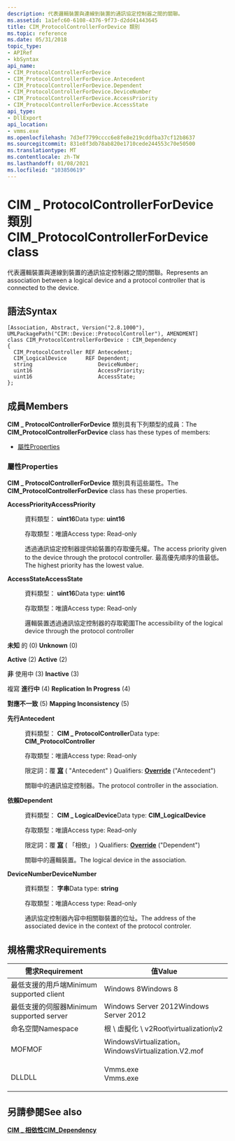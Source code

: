 ```yaml
---
description: 代表邏輯裝置與連線到裝置的通訊協定控制器之間的關聯。
ms.assetid: 1a1efc60-6108-4376-9f73-d2dd41443645
title: CIM_ProtocolControllerForDevice 類別
ms.topic: reference
ms.date: 05/31/2018
topic_type:
- APIRef
- kbSyntax
api_name:
- CIM_ProtocolControllerForDevice
- CIM_ProtocolControllerForDevice.Antecedent
- CIM_ProtocolControllerForDevice.Dependent
- CIM_ProtocolControllerForDevice.DeviceNumber
- CIM_ProtocolControllerForDevice.AccessPriority
- CIM_ProtocolControllerForDevice.AccessState
api_type:
- DllExport
api_location:
- vmms.exe
ms.openlocfilehash: 7d3ef7799cccc6e8fe8e219cddfba37cf12b8637
ms.sourcegitcommit: 831e8f3db78ab820e1710cede244553c70e50500
ms.translationtype: MT
ms.contentlocale: zh-TW
ms.lasthandoff: 01/08/2021
ms.locfileid: "103850619"
---
```

# <a name="cim_protocolcontrollerfordevice-class"></a><span data-ttu-id="0d3d5-103">CIM \_ ProtocolControllerForDevice 類別</span><span class="sxs-lookup"><span data-stu-id="0d3d5-103">CIM\_ProtocolControllerForDevice class</span></span>

<span data-ttu-id="0d3d5-104">代表邏輯裝置與連線到裝置的通訊協定控制器之間的關聯。</span><span class="sxs-lookup"><span data-stu-id="0d3d5-104">Represents an association between a logical device and a protocol controller that is connected to the device.</span></span>

## <a name="syntax"></a><span data-ttu-id="0d3d5-105">語法</span><span class="sxs-lookup"><span data-stu-id="0d3d5-105">Syntax</span></span>

``` syntax
[Association, Abstract, Version("2.8.1000"), UMLPackagePath("CIM::Device::ProtocolController"), AMENDMENT]
class CIM_ProtocolControllerForDevice : CIM_Dependency
{
  CIM_ProtocolController REF Antecedent;
  CIM_LogicalDevice      REF Dependent;
  string                     DeviceNumber;
  uint16                     AccessPriority;
  uint16                     AccessState;
};
```

## <a name="members"></a><span data-ttu-id="0d3d5-106">成員</span><span class="sxs-lookup"><span data-stu-id="0d3d5-106">Members</span></span>

<span data-ttu-id="0d3d5-107">**CIM \_ ProtocolControllerForDevice** 類別具有下列類型的成員：</span><span class="sxs-lookup"><span data-stu-id="0d3d5-107">The **CIM\_ProtocolControllerForDevice** class has these types of members:</span></span>

-   [<span data-ttu-id="0d3d5-108">屬性</span><span class="sxs-lookup"><span data-stu-id="0d3d5-108">Properties</span></span>](#properties)

### <a name="properties"></a><span data-ttu-id="0d3d5-109">屬性</span><span class="sxs-lookup"><span data-stu-id="0d3d5-109">Properties</span></span>

<span data-ttu-id="0d3d5-110">**CIM \_ ProtocolControllerForDevice** 類別具有這些屬性。</span><span class="sxs-lookup"><span data-stu-id="0d3d5-110">The **CIM\_ProtocolControllerForDevice** class has these properties.</span></span>

<dl> <dt>

<span data-ttu-id="0d3d5-111">**AccessPriority**</span><span class="sxs-lookup"><span data-stu-id="0d3d5-111">**AccessPriority**</span></span>
</dt> <dd> <dl> <dt>

<span data-ttu-id="0d3d5-112">資料類型： **uint16**</span><span class="sxs-lookup"><span data-stu-id="0d3d5-112">Data type: **uint16**</span></span>
</dt> <dt>

<span data-ttu-id="0d3d5-113">存取類型：唯讀</span><span class="sxs-lookup"><span data-stu-id="0d3d5-113">Access type: Read-only</span></span>
</dt> </dl>

<span data-ttu-id="0d3d5-114">透過通訊協定控制器提供給裝置的存取優先權。</span><span class="sxs-lookup"><span data-stu-id="0d3d5-114">The access priority given to the device through the protocol controller.</span></span> <span data-ttu-id="0d3d5-115">最高優先順序的值最低。</span><span class="sxs-lookup"><span data-stu-id="0d3d5-115">The highest priority has the lowest value.</span></span>

</dd> <dt>

<span data-ttu-id="0d3d5-116">**AccessState**</span><span class="sxs-lookup"><span data-stu-id="0d3d5-116">**AccessState**</span></span>
</dt> <dd> <dl> <dt>

<span data-ttu-id="0d3d5-117">資料類型： **uint16**</span><span class="sxs-lookup"><span data-stu-id="0d3d5-117">Data type: **uint16**</span></span>
</dt> <dt>

<span data-ttu-id="0d3d5-118">存取類型：唯讀</span><span class="sxs-lookup"><span data-stu-id="0d3d5-118">Access type: Read-only</span></span>
</dt> </dl>

<span data-ttu-id="0d3d5-119">邏輯裝置透過通訊協定控制器的存取範圍</span><span class="sxs-lookup"><span data-stu-id="0d3d5-119">The accessibility of the logical device through the protocol controller</span></span>

<dt>

<span id="Unknown"></span><span id="unknown"></span><span id="UNKNOWN"></span>

<span data-ttu-id="0d3d5-120">**未知** 的 (0) </span><span class="sxs-lookup"><span data-stu-id="0d3d5-120">**Unknown** (0)</span></span>


</dt> <dd></dd> <dt>

<span id="Active"></span><span id="active"></span><span id="ACTIVE"></span>

<span data-ttu-id="0d3d5-121">**Active** (2) </span><span class="sxs-lookup"><span data-stu-id="0d3d5-121">**Active** (2)</span></span>


</dt> <dd></dd> <dt>

<span id="Inactive"></span><span id="inactive"></span><span id="INACTIVE"></span>

<span data-ttu-id="0d3d5-122">**非** 使用中 (3) </span><span class="sxs-lookup"><span data-stu-id="0d3d5-122">**Inactive** (3)</span></span>


</dt> <dd></dd> <dt>

<span id="Replication_In_Progress"></span><span id="replication_in_progress"></span><span id="REPLICATION_IN_PROGRESS"></span>

<span data-ttu-id="0d3d5-123">複寫 **進行中** (4) </span><span class="sxs-lookup"><span data-stu-id="0d3d5-123">**Replication In Progress** (4)</span></span>


</dt> <dd></dd> <dt>

<span id="Mapping_Inconsistency"></span><span id="mapping_inconsistency"></span><span id="MAPPING_INCONSISTENCY"></span>

<span data-ttu-id="0d3d5-124">**對應不一致** (5) </span><span class="sxs-lookup"><span data-stu-id="0d3d5-124">**Mapping Inconsistency** (5)</span></span>


</dt> <dd></dd> </dl>

</dd> <dt>

<span data-ttu-id="0d3d5-125">**先行**</span><span class="sxs-lookup"><span data-stu-id="0d3d5-125">**Antecedent**</span></span>
</dt> <dd> <dl> <dt>

<span data-ttu-id="0d3d5-126">資料類型： **CIM \_ ProtocolController**</span><span class="sxs-lookup"><span data-stu-id="0d3d5-126">Data type: **CIM\_ProtocolController**</span></span>
</dt> <dt>

<span data-ttu-id="0d3d5-127">存取類型：唯讀</span><span class="sxs-lookup"><span data-stu-id="0d3d5-127">Access type: Read-only</span></span>
</dt> <dt>

<span data-ttu-id="0d3d5-128">限定詞：覆 [**寫**](/windows/desktop/WmiSdk/standard-qualifiers) ( "Antecedent" ) </span><span class="sxs-lookup"><span data-stu-id="0d3d5-128">Qualifiers: [**Override**](/windows/desktop/WmiSdk/standard-qualifiers) ("Antecedent")</span></span>
</dt> </dl>

<span data-ttu-id="0d3d5-129">關聯中的通訊協定控制器。</span><span class="sxs-lookup"><span data-stu-id="0d3d5-129">The protocol controller in the association.</span></span>

</dd> <dt>

<span data-ttu-id="0d3d5-130">**依賴**</span><span class="sxs-lookup"><span data-stu-id="0d3d5-130">**Dependent**</span></span>
</dt> <dd> <dl> <dt>

<span data-ttu-id="0d3d5-131">資料類型： **CIM \_ LogicalDevice**</span><span class="sxs-lookup"><span data-stu-id="0d3d5-131">Data type: **CIM\_LogicalDevice**</span></span>
</dt> <dt>

<span data-ttu-id="0d3d5-132">存取類型：唯讀</span><span class="sxs-lookup"><span data-stu-id="0d3d5-132">Access type: Read-only</span></span>
</dt> <dt>

<span data-ttu-id="0d3d5-133">限定詞：覆 [**寫**](/windows/desktop/WmiSdk/standard-qualifiers) ( 「相依」 ) </span><span class="sxs-lookup"><span data-stu-id="0d3d5-133">Qualifiers: [**Override**](/windows/desktop/WmiSdk/standard-qualifiers) ("Dependent")</span></span>
</dt> </dl>

<span data-ttu-id="0d3d5-134">關聯中的邏輯裝置。</span><span class="sxs-lookup"><span data-stu-id="0d3d5-134">The logical device in the association.</span></span>

</dd> <dt>

<span data-ttu-id="0d3d5-135">**DeviceNumber**</span><span class="sxs-lookup"><span data-stu-id="0d3d5-135">**DeviceNumber**</span></span>
</dt> <dd> <dl> <dt>

<span data-ttu-id="0d3d5-136">資料類型： **字串**</span><span class="sxs-lookup"><span data-stu-id="0d3d5-136">Data type: **string**</span></span>
</dt> <dt>

<span data-ttu-id="0d3d5-137">存取類型：唯讀</span><span class="sxs-lookup"><span data-stu-id="0d3d5-137">Access type: Read-only</span></span>
</dt> </dl>

<span data-ttu-id="0d3d5-138">通訊協定控制器內容中相關聯裝置的位址。</span><span class="sxs-lookup"><span data-stu-id="0d3d5-138">The address of the associated device in the context of the protocol controler.</span></span>

</dd> </dl>

## <a name="requirements"></a><span data-ttu-id="0d3d5-139">規格需求</span><span class="sxs-lookup"><span data-stu-id="0d3d5-139">Requirements</span></span>



| <span data-ttu-id="0d3d5-140">需求</span><span class="sxs-lookup"><span data-stu-id="0d3d5-140">Requirement</span></span> | <span data-ttu-id="0d3d5-141">值</span><span class="sxs-lookup"><span data-stu-id="0d3d5-141">Value</span></span> |
|-------------------------------------|---------------------------------------------------------------------------------------------------------|
| <span data-ttu-id="0d3d5-142">最低支援的用戶端</span><span class="sxs-lookup"><span data-stu-id="0d3d5-142">Minimum supported client</span></span><br/> | <span data-ttu-id="0d3d5-143">Windows 8</span><span class="sxs-lookup"><span data-stu-id="0d3d5-143">Windows 8</span></span><br/>                                                                                    |
| <span data-ttu-id="0d3d5-144">最低支援的伺服器</span><span class="sxs-lookup"><span data-stu-id="0d3d5-144">Minimum supported server</span></span><br/> | <span data-ttu-id="0d3d5-145">Windows Server 2012</span><span class="sxs-lookup"><span data-stu-id="0d3d5-145">Windows Server 2012</span></span><br/>                                                                          |
| <span data-ttu-id="0d3d5-146">命名空間</span><span class="sxs-lookup"><span data-stu-id="0d3d5-146">Namespace</span></span><br/>                | <span data-ttu-id="0d3d5-147">根 \\ 虛擬化 \\ v2</span><span class="sxs-lookup"><span data-stu-id="0d3d5-147">Root\\virtualization\\v2</span></span><br/>                                                                     |
| <span data-ttu-id="0d3d5-148">MOF</span><span class="sxs-lookup"><span data-stu-id="0d3d5-148">MOF</span></span><br/>                      | <dl> <span data-ttu-id="0d3d5-149"><dt>WindowsVirtualization。</dt></span><span class="sxs-lookup"><span data-stu-id="0d3d5-149"><dt>WindowsVirtualization.V2.mof</dt></span></span> </dl> |
| <span data-ttu-id="0d3d5-150">DLL</span><span class="sxs-lookup"><span data-stu-id="0d3d5-150">DLL</span></span><br/>                      | <dl> <span data-ttu-id="0d3d5-151"><dt>Vmms.exe</dt></span><span class="sxs-lookup"><span data-stu-id="0d3d5-151"><dt>Vmms.exe</dt></span></span> </dl>                     |



## <a name="see-also"></a><span data-ttu-id="0d3d5-152">另請參閱</span><span class="sxs-lookup"><span data-stu-id="0d3d5-152">See also</span></span>

<dl> <dt>

[<span data-ttu-id="0d3d5-153">**CIM \_ 相依性**</span><span class="sxs-lookup"><span data-stu-id="0d3d5-153">**CIM\_Dependency**</span></span>](cim-dependency.md)
</dt> </dl>

 

